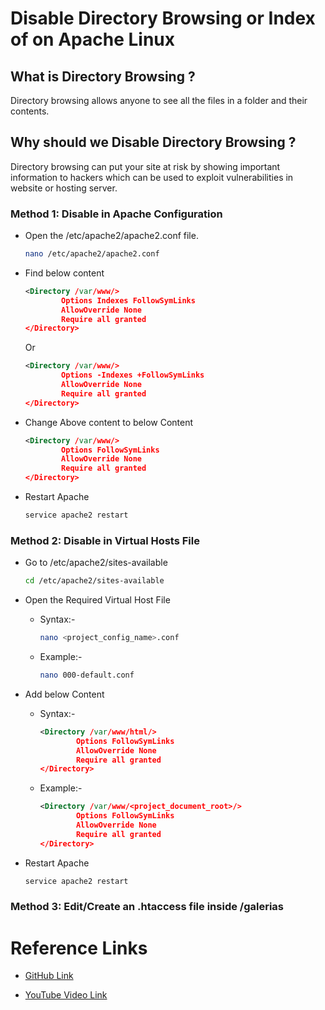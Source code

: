 # Disable Directory Browsing or Index of on Apache Linux

## What is Directory Browsing ?
Directory browsing allows anyone to see all the files in a folder and their contents.

## Why should we Disable Directory Browsing ?
Directory browsing can put your site at risk by showing important information to hackers which can be used to exploit vulnerabilities in website or hosting server.


### Method 1: Disable in Apache Configuration

- Open the /etc/apache2/apache2.conf file.

    ```sh
    nano /etc/apache2/apache2.conf
    ```

- Find below content

    ```xml
    <Directory /var/www/>
            Options Indexes FollowSymLinks
            AllowOverride None
            Require all granted
    </Directory>
    ```

    Or

    ```xml
    <Directory /var/www/>
            Options -Indexes +FollowSymLinks
            AllowOverride None
            Require all granted
    </Directory>
    ```


- Change Above content to below Content

    ```xml
    <Directory /var/www/>
            Options FollowSymLinks
            AllowOverride None
            Require all granted
    </Directory>
    ```

- Restart Apache

    ```sh
    service apache2 restart
    ```


### Method 2: Disable in Virtual Hosts File

- Go to /etc/apache2/sites-available

    ```sh
    cd /etc/apache2/sites-available
    ```

- Open the Required Virtual Host File

    - Syntax:- 

        ```sh
        nano <project_config_name>.conf
        ```

    - Example:- 

        ```sh
        nano 000-default.conf
        ```

- Add below Content

    - Syntax:-

        ```xml
        <Directory /var/www/html/>
                Options FollowSymLinks
                AllowOverride None
                Require all granted
        </Directory>
        ```

    - Example:-
        
        ```xml
        <Directory /var/www/<project_document_root>/>
                Options FollowSymLinks
                AllowOverride None
                Require all granted
        </Directory>
        ```

- Restart Apache

    ```sh
    service apache2 restart
    ```

### Method 3: Edit/Create an .htaccess file inside /galerias



# Reference Links 

- [GitHub Link](https://github.com/geekyshow1/GeekyShowsNotes/blob/main/Disable_Dir_Browsing_Apache.md)

- [YouTube Video Link](https://youtu.be/vQxwzwIXj34?si=FhblHQWPYC9QFdMo)
